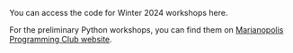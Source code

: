 You can access the code for Winter 2024 workshops here. 

For the preliminary Python workshops, you can find them on [Marianopolis Programming Club website](https://mariprogramming.vercel.app/).
